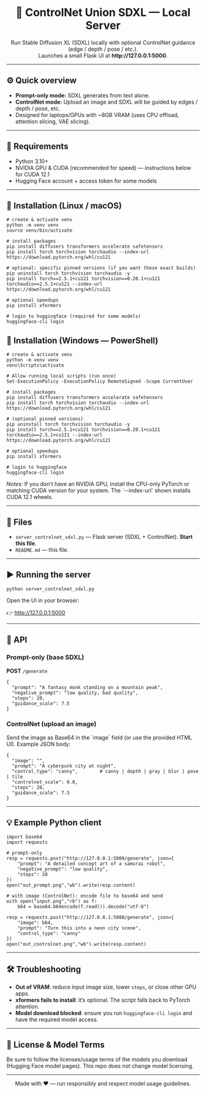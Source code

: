 <!-- README.md - HTML styled for GitHub -->

<h1 align="center">🚀 ControlNet Union SDXL — Local Server</h1>

<p align="center">
  Run Stable Diffusion XL (SDXL) locally with optional ControlNet guidance (edge / depth / pose / etc.).<br>
  Launches a small Flask UI at <strong>http://127.0.0.1:5000</strong>.
</p>

<hr>

<h2>⚙️ Quick overview</h2>

<ul>
  <li><strong>Prompt-only mode:</strong> SDXL generates from text alone.</li>
  <li><strong>ControlNet mode:</strong> Upload an image and SDXL will be guided by edges / depth / pose, etc.</li>
  <li>Designed for laptops/GPUs with ~8GB VRAM (uses CPU offload, attention slicing, VAE slicing).</li>
</ul>

<hr>

<h2>🧰 Requirements</h2>

<ul>
  <li>Python 3.10+</li>
  <li>NVIDIA GPU &amp; CUDA (recommended for speed) — instructions below for CUDA 12.1</li>
  <li>Hugging Face account + access token for some models</li>
</ul>

<hr>

<h2>🔧 Installation (Linux / macOS)</h2>

<pre><code># create &amp; activate venv
python -m venv venv
source venv/bin/activate

# install packages
pip install diffusers transformers accelerate safetensors
pip install torch torchvision torchaudio --index-url https://download.pytorch.org/whl/cu121

# optional: specific pinned versions (if you want these exact builds)
pip uninstall torch torchvision torchaudio -y
pip install torch==2.5.1+cu121 torchvision==0.20.1+cu121 torchaudio==2.5.1+cu121 --index-url https://download.pytorch.org/whl/cu121

# optional speedups
pip install xformers

# login to huggingface (required for some models)
huggingface-cli login
</code></pre>

<h2>🔧 Installation (Windows — PowerShell)</h2>

<pre><code># create &amp; activate venv
python -m venv venv
venv\Scripts\activate

# Allow running local scripts (run once)
Set-ExecutionPolicy -ExecutionPolicy RemoteSigned -Scope CurrentUser

# install packages
pip install diffusers transformers accelerate safetensors
pip install torch torchvision torchaudio --index-url https://download.pytorch.org/whl/cu121

# (optional pinned versions)
pip uninstall torch torchvision torchaudio -y
pip install torch==2.5.1+cu121 torchvision==0.20.1+cu121 torchaudio==2.5.1+cu121 --index-url https://download.pytorch.org/whl/cu121

# optional speedups
pip install xformers

# login to huggingface
huggingface-cli login
</code></pre>

<p><em>Notes:</em> If you don't have an NVIDIA GPU, install the CPU-only PyTorch or matching CUDA version for your system. The `--index-url` shown installs CUDA 12.1 wheels.</p>

<hr>

<h2>📁 Files</h2>

<ul>
  <li><code>server_controlnet_sdxl.py</code> — Flask server (SDXL + ControlNet). <strong>Start this file</strong>.</li>
  <li><code>README.md</code> — this file.</li>
</ul>

<hr>

<h2>▶️ Running the server</h2>

<pre><code>python server_controlnet_sdxl.py
</code></pre>

Open the UI in your browser:

👉 <a href="http://127.0.0.1:5000">http://127.0.0.1:5000</a>

<hr>

<h2>📡 API</h2>

<h3>Prompt-only (base SDXL)</h3>

<p><strong>POST</strong> <code>/generate</code></p>

<pre><code>{
  "prompt": "A fantasy monk standing on a mountain peak",
  "negative_prompt": "low quality, bad quality",
  "steps": 20,
  "guidance_scale": 7.5
}
</code></pre>

<h3>ControlNet (upload an image)</h3>

<p>Send the image as Base64 in the `image` field (or use the provided HTML UI). Example JSON body:</p>

<pre><code>{
  "image": "<base64 image>",
  "prompt": "A cyberpunk city at night",
  "control_type": "canny",        # canny | depth | gray | blur | pose | tile
  "controlnet_scale": 0.8,
  "steps": 20,
  "guidance_scale": 7.5
}
</code></pre>

<hr>

<h2>💡 Example Python client</h2>

<pre><code>import base64
import requests

# prompt-only
resp = requests.post("http://127.0.0.1:5000/generate", json={
    "prompt": "A detailed concept art of a samurai robot",
    "negative_prompt": "low quality",
    "steps": 20
})
open("out_prompt.png","wb").write(resp.content)

# with image (ControlNet): encode file to base64 and send
with open("input.png","rb") as f:
    b64 = base64.b64encode(f.read()).decode("utf-8")

resp = requests.post("http://127.0.0.1:5000/generate", json={
    "image": b64,
    "prompt": "Turn this into a neon city scene",
    "control_type": "canny"
})
open("out_controlnet.png","wb").write(resp.content)
</code></pre>

<hr>

<h2>🛠️ Troubleshooting</h2>

<ul>
  <li><strong>Out of VRAM</strong>: reduce input image size, lower <code>steps</code>, or close other GPU apps.</li>
  <li><strong>xformers fails to install</strong>: it’s optional. The script falls back to PyTorch attention.</li>
  <li><strong>Model download blocked</strong>: ensure you run <code>huggingface-cli login</code> and have the required model access.</li>
</ul>

<hr>

<h2>📜 License &amp; Model Terms</h2>

<p>Be sure to follow the licenses/usage terms of the models you download (Hugging Face model pages). This repo does not change model licensing.</p>

<hr>

<p align="center">Made with ❤️ — run responsibly and respect model usage guidelines.</p>
